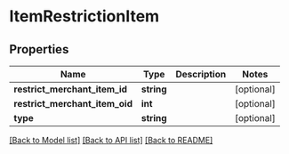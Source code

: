 # ItemRestrictionItem

## Properties
Name | Type | Description | Notes
------------ | ------------- | ------------- | -------------
**restrict_merchant_item_id** | **string** |  | [optional] 
**restrict_merchant_item_oid** | **int** |  | [optional] 
**type** | **string** |  | [optional] 

[[Back to Model list]](../README.md#documentation-for-models) [[Back to API list]](../README.md#documentation-for-api-endpoints) [[Back to README]](../README.md)


